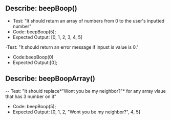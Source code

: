 ## Describe: beepBoop()

- Test: "It should return an array of numbers from 0 to the user's inputted number"
- Code: beepBoop(5);
- Expected Output: [0, 1, 2, 3, 4, 5]

-Test: "It should return an error message if inpust is value is 0."

- Code:beepBoop(0)
- Expected Output:[0];

## Describe: beepBoopArray()

-- Test: "It should replace*"Wont you be my neighbor?"* for any array vlaue that has 3 number on it"

- Code: beepBoop(5);
- Expected Output: [0, 1, 2, "Wont you be my neighbor?", 4, 5]
